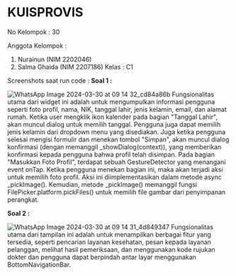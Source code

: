 # KUISPROVIS
No Kelompok : 30

Anggota Kelompok :
1. Nurainun (NIM 2202046)
2. Salma Ghaida (NIM 2207186)
Kelas : C1

Screenshots saat run code :
**Soal 1 :**

![WhatsApp Image 2024-03-30 at 09 14 32_cd84a86b](https://github.com/sghda/KUISPROVIS/assets/123555756/b9659030-ab9c-4775-9143-ecb96bd4b1a0)
Fungsionalitas utama dari widget ini adalah untuk mengumpulkan informasi pengguna seperti foto profil, nama, NIK, tanggal lahir, jenis kelamin, email, dan alamat rumah. Ketika user mengklik ikon kalender pada bagian "Tanggal Lahir", akan muncul dialog untuk memilih tanggal. Pengguna juga dapat memilih jenis kelamin dari dropdown menu yang disediakan.
Juga ketika pengguna selesai mengisi formulir dan menekan tombol "Simpan", akan muncul dialog konfirmasi (dengan memanggil _showDialog(context)), yang memberikan konfirmasi kepada pengguna bahwa profil telah disimpan.
Pada bagian "Masukkan Foto Profil", terdapat sebuah GestureDetector yang menangani event onTap. Ketika pengguna menekan bagian ini, maka akan terjadi aksi untuk memilih foto profil. Aksi ini diimplementasikan dalam metode async _pickImage(). Kemudian, metode _pickImage() memanggil fungsi FilePicker.platform.pickFiles() untuk memilih file gambar dari penyimpanan perangkat.

**Soal 2 :**

![WhatsApp Image 2024-03-30 at 09 14 31_4d849347](https://github.com/sghda/KUISPROVIS/assets/123555756/0ef164a1-7a17-48df-a23f-6e64b0b508b6)
Fungsionalitas utama dari tampilan ini adalah untuk menampilkan berbagai fitur yang tersedia, seperti pencarian layanan kesehatan, pesan kepada layanan pelanggan, melihat hasil pemeriksaan, dan menggunakan kode rujukan dokter dan pengguna dapat berpindah antar layar menggunakan BottomNavigationBar.

